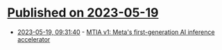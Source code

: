 # [Published on 2023-05-19](index.md)

* [2023-05-19, 09:31:40](https://lobste.rs/s/ohfgao/mtia_v1_meta_s_first_generation_ai) - [MTIA v1: Meta's first-generation AI inference accelerator](https://ai.facebook.com/blog/meta-training-inference-accelerator-AI-MTIA/)
